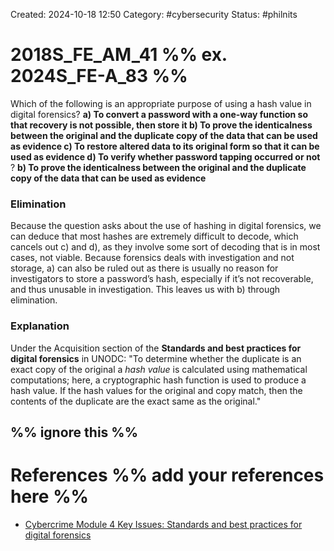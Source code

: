 Created: 2024-10-18 12:50
Category: #cybersecurity 
Status: #philnits



# 2018S_FE_AM_41 %% ex. 2024S_FE-A_83 %%

Which of the following is an appropriate purpose of using a hash value in digital forensics?
**a) To convert a password with a one-way function so that recovery is not possible, then store it 
b) To prove the identicalness between the original and the duplicate copy of the data that can be used as evidence 
c) To restore altered data to its original form so that it can be used as evidence 
d) To verify whether password tapping occurred or not**
?
**b) To prove the identicalness between the original and the duplicate copy of the data that can be used as evidence** 
### Elimination
Because the question asks about the use of hashing in digital forensics, we can deduce that most hashes are extremely difficult to decode, which cancels out c) and d), as they involve some sort of decoding that is in most cases, not viable.
Because forensics deals with investigation and not storage, a) can also be ruled out as there is usually no reason for investigators to store a password’s hash, especially if it’s not recoverable, and thus unusable in investigation.
This leaves us with b) through elimination. 
### Explanation
Under the Acquisition section of the **Standards and best practices for digital forensics** in UNODC:
"To determine whether the duplicate is an exact copy of the original a _hash value_ is calculated using mathematical computations; here, a cryptographic hash function is used to produce a hash value. If the hash values for the original and copy match, then the contents of the duplicate are the exact same as the original."






%% ignore this %%
---









# References %% add your references here %%
- [Cybercrime Module 4 Key Issues: Standards and best practices for digital forensics](https://www.unodc.org/e4j/en/cybercrime/module-4/key-issues/standards-and-best-practices-for-digital-forensics.html)